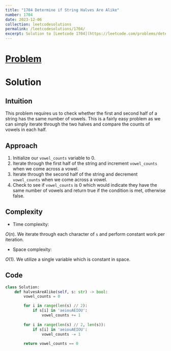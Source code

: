 ```yaml
---
title: "1704 Determine if String Halves Are Alike"
number: 1704
date: 2023-12-06
collection: leetcodesolutions
permalink: /leetcodesolutions/1704/
excerpt: Solution to [Leetcode 1704](https://leetcode.com/problems/determine-if-string-halves-are-alike/description/)
---
```

# [Problem](https://leetcode.com/problems/determine-if-string-halves-are-alike/description/)

# Solution

## Intuition
<!-- Describe your first thoughts on how to solve this problem. -->
This problem requires us to check whether the first and second half of a string has the same number of vowels. This is a fairly easy problem as we can simply iterate through the two halves and compare the counts of vowels in each half.

## Approach
<!-- Describe your approach to solving the problem. -->
1. Initialize our `vowel_counts` variable to 0.
2. Iterate through the first half of the string and increment `vowel_counts` when we come across a vowel.
3. Iterate through the second half of the string and decrement `vowel_counts` when we come across a vowel.
4. Check to see if `vowel_counts` is 0 which would indicate they have the same number of vowels and return true if the condition is met, otherwise false.
 
## Complexity
- Time complexity:
<!-- Add your time complexity here, e.g. $$O(n)$$ -->
$O(n)$. We iterate through each character of `s` and perform constant work per iteration.
- Space complexity:
<!-- Add your space complexity here, e.g. $$O(n)$$ -->
$O(1)$. We utilize a single variable which is constant in space.

## Code
```python
class Solution:
    def halvesAreAlike(self, s: str) -> bool:
        vowel_counts = 0

        for i in range(len(s) // 2):
            if s[i] in 'aeiouAEIOU':
                vowel_counts += 1
        
        for i in range(len(s) // 2, len(s)):
            if s[i] in 'aeiouAEIOU':
                vowel_counts -= 1
        
        return vowel_counts == 0
```
